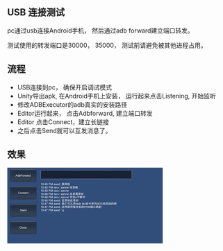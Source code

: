 
## USB 连接测试

pc通过usb连接Android手机， 然后通过adb forward建立端口转发。

测试使用的转发端口是30000， 35000， 测试前请避免被其他进程占用。


## 流程

* USB连接到pc， 确保开启调试模式
* Unity导出apk, 在Android手机上安装， 运行起来点击Listening, 开始监听
* 修改ADBExecutor的adb真实的安装路径
* Editor运行起来， 点击Adbforward, 建立端口转发
* Editor 点击Connect，建立长链接
* 之后点击Send就可以互发消息了。


## 效果

![](.github/adb3.jpg)


